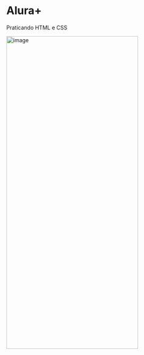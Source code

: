 # Alura+
Praticando HTML e CSS

<img width="345" height="819" alt="image" src="https://github.com/user-attachments/assets/589bb19e-ad8e-4152-baf8-cbf465d7091e" />
